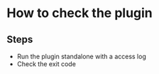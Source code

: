# How to check the plugin

## Steps

* Run the plugin standalone with a access log
* Check the exit code
